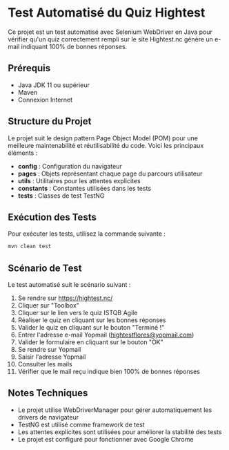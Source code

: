 # Test Automatisé du Quiz Hightest

Ce projet est un test automatisé avec Selenium WebDriver en Java pour vérifier qu'un quiz correctement rempli sur le site Hightest.nc génère un e-mail indiquant 100% de bonnes réponses.

## Prérequis

- Java JDK 11 ou supérieur
- Maven
- Connexion Internet

## Structure du Projet

Le projet suit le design pattern Page Object Model (POM) pour une meilleure maintenabilité et réutilisabilité du code. Voici les principaux éléments :

- **config** : Configuration du navigateur
- **pages** : Objets représentant chaque page du parcours utilisateur
- **utils** : Utilitaires pour les attentes explicites
- **constants** : Constantes utilisées dans les tests
- **tests** : Classes de test TestNG

## Exécution des Tests

Pour exécuter les tests, utilisez la commande suivante :

```bash
mvn clean test
```

## Scénario de Test

Le test automatisé suit le scénario suivant :

1. Se rendre sur https://hightest.nc/
2. Cliquer sur "Toolbox"
3. Cliquer sur le lien vers le quiz ISTQB Agile
4. Réaliser le quiz en cliquant sur les bonnes réponses
5. Valider le quiz en cliquant sur le bouton "Terminé !"
6. Entrer l'adresse e-mail Yopmail (hightestflores@yopmail.com)
7. Valider le formulaire en cliquant sur le bouton "OK"
8. Se rendre sur Yopmail
9. Saisir l'adresse Yopmail
10. Consulter les mails
11. Vérifier que le mail reçu indique bien 100% de bonnes réponses

## Notes Techniques

- Le projet utilise WebDriverManager pour gérer automatiquement les drivers de navigateur
- TestNG est utilisé comme framework de test
- Les attentes explicites sont utilisées pour améliorer la stabilité des tests
- Le projet est configuré pour fonctionner avec Google Chrome
